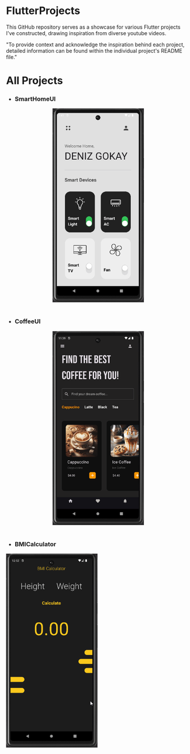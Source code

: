 # FlutterProjects
This GitHub repository serves as a showcase for various Flutter projects I've constructed, drawing inspiration from diverse youtube videos.

"To provide context and acknowledge the inspiration behind each project, detailed information can be found within the individual project's README file."

# All Projects
- ### SmartHomeUI
<div style="text-align: center;">
  <img src="./Assets/SmartHomeUI.gif" width="250px"/>
</div>

#

- ### CoffeeUI
<div style="text-align: center;">
  <img src="./Assets/CoffeeUI.gif" width="250px"/>
</div>

#

- ### BMICalculator
<div style="text-align": center;">
  <img src="./Assets/BMICalculator.gif" width="250px"/>
</div>
